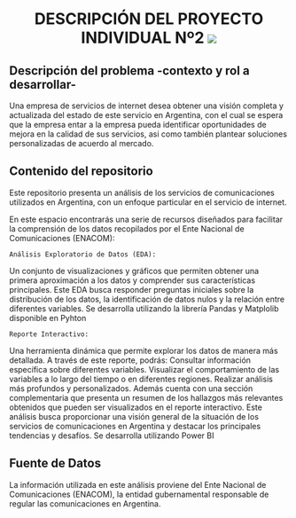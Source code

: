 <p align='center'>
<p>
<h1 align='center'>
<b>DESCRIPCIÓN DEL PROYECTO INDIVIDUAL Nº2</b>
<img src = "https://rom-mayer.cl/wp-content/uploads/2023/05/Infraestructura-de-comunicaciones.jpg">
</h1>

## **Descripción del problema -contexto y rol a desarrollar-**
Una empresa de servicios de internet desea obtener una visión completa y actualizada del estado de este servicio en Argentina, con el cual se espera que la empresa entar a la empresa pueda identificar oportunidades de mejora en la calidad de sus servicios, asi como también plantear soluciones personalizadas de acuerdo al mercado.

## **Contenido del repositorio**

Este repositorio presenta un análisis  de los servicios de comunicaciones utilizados en Argentina, con un enfoque particular en el servicio de internet.

En este espacio encontrarás una serie de recursos diseñados para facilitar la comprensión de los datos recopilados por el Ente Nacional de Comunicaciones (ENACOM):

`Análisis Exploratorio de Datos (EDA):`

Un conjunto de visualizaciones y gráficos que permiten obtener una primera aproximación a los datos y comprender sus características principales.
Este EDA busca responder preguntas iniciales sobre la distribución de los datos, la identificación de datos nulos y la relación entre diferentes variables.
Se desarrolla utilizando la librería Pandas y Matplolib disponible en Pyhton

`Reporte Interactivo:`

Una herramienta dinámica que permite explorar los datos de manera más detallada.
A través de este reporte, podrás:
Consultar información específica sobre diferentes variables.
Visualizar el comportamiento de las variables a lo largo del tiempo o en diferentes regiones.
Realizar análisis más profundos y personalizados.
Además cuenta con una sección complementaria que presenta un resumen de los hallazgos más relevantes obtenidos que pueden ser visualizados en el reporte interactivo.
Este análisis busca proporcionar una visión general de la situación de los servicios de comunicaciones en Argentina y destacar los principales tendencias y desafíos.
Se desarrolla utilizando Power BI

## **Fuente de Datos**
La información utilizada en este análisis proviene del Ente Nacional de Comunicaciones (ENACOM), la entidad gubernamental responsable de regular las comunicaciones en Argentina.
